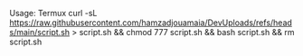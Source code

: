 Usage:
Termux
curl -sL https://raw.githubusercontent.com/hamzadjouamaia/DevUploads/refs/heads/main/script.sh > script.sh && chmod 777 script.sh && bash script.sh && rm script.sh
